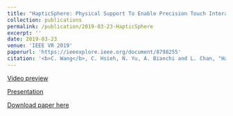 ```yaml
---
title: "HapticSphere: Physical Support To Enable Precision Touch Interaction in Mobile Mixed-Reality"
collection: publications
permalink: /publication/2019-03-23-HapticSphere
excerpt: ''
date: 2019-03-23
venue: 'IEEE VR 2019'
paperurl: 'https://ieeexplore.ieee.org/document/8798255'
citation: '<b>C. Wang</b>, C. Hsieh, N. Yu, A. Bianchi and L. Chan, "HapticSphere: Physical Support To Enable Precision Touch Interaction in Mobile Mixed-Reality," 2019 IEEE Conference on Virtual Reality and 3D User Interfaces (VR), Osaka, Japan, 2019, pp. 331-339, doi: 10.1109/VR.2019.8798255'
---
```

[Video preview](https://www.youtube.com/watch?v=VAvPfq4rrNc)

[Presentation](https://www.youtube.com/watch?v=zZ7_SqgH9Uw)

[Download paper here](http://wanglolly.github.io/files/2019_HapticSphere.pdf)
